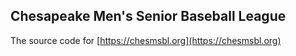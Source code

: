 ## Chesapeake Men's Senior Baseball League

The source code for [https://chesmsbl.org](https://chesmsbl.org)
